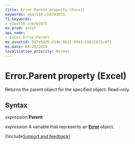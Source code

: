 ```yaml
---
title: Error.Parent property (Excel)
keywords: vbaxl10.chm701075
f1_keywords:
- vbaxl10.chm701075
ms.prod: excel
api_name:
- Excel.Error.Parent
ms.assetid: 507e5dd5-d19e-8b32-9f63-65632815c8f3
ms.date: 04/26/2019
localization_priority: Normal
---
```



# Error.Parent property (Excel)

Returns the parent object for the specified object. Read-only.


## Syntax

_expression_.**Parent**

_expression_ A variable that represents an **[Error](Excel.Error.md)** object.




[!include[Support and feedback](~/includes/feedback-boilerplate.md)]
